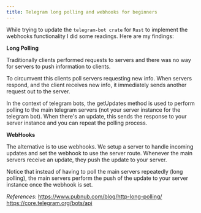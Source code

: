 ```yaml
---
title: Telegram long polling and webhooks for beginners
---
```


While trying to update the `telegram-bot crate` for `Rust` to implement the
webhooks functionality I did some readings. Here are my findings:

**Long Polling**

Traditionally clients performed requests to servers and there was no way for
servers to push information to clients.

To circumvent this clients poll servers requesting new info. When servers
respond, and the client receives new info, it immediately sends another request
out to the server.

In the context of telegram bots, the getUpdates method is used to perform polling to the
main telegram servers (not your server instance for the telegram bot). When
there's an update, this sends the response to your server instance and you can
repeat the polling process.

**WebHooks**

The alternative is to use webhooks. We setup a server to handle incoming
updates and set the webhook to use the server route. 
Whenever the main servers receive an update, they push the update to
your server.

Notice that instead of having to poll the main servers repeatedly (long polling), the main
servers perform the push of the update to your server instance once the webhook
is set.

*References*:
https://www.pubnub.com/blog/http-long-polling/
https://core.telegram.org/bots/api
